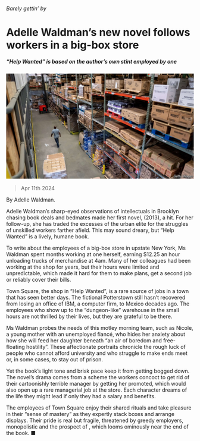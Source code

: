 ###### Barely gettin’ by

# Adelle Waldman’s new novel follows workers in a big-box store 

##### “Help Wanted” is based on the author’s own stint employed by one 

![image](images/20240413_CUP502.jpg) 

> Apr 11th 2024 

By Adelle Waldman. 

Adelle Waldman’s sharp-eyed observations of intellectuals in Brooklyn chasing book deals and bedmates made her first novel,  (2013), a hit. For her follow-up, she has traded the excesses of the urban elite for the struggles of unskilled workers farther afield. This may sound dreary, but “Help Wanted” is a lively, humane book.

To write about the employees of a big-box store in upstate New York, Ms Waldman spent months working at one herself, earning $12.25 an hour unloading trucks of merchandise at 4am. Many of her colleagues had been working at the shop for years, but their hours were limited and unpredictable, which made it hard for them to make plans, get a second job or reliably cover their bills. 

Town Square, the shop in “Help Wanted”, is a rare source of jobs in a town that has seen better days. The fictional Potterstown still hasn’t recovered from losing an office of IBM, a computer firm, to Mexico decades ago. The employees who show up to the “dungeon-like” warehouse in the small hours are not thrilled by their lives, but they are grateful to be there. 

Ms Waldman probes the needs of this motley morning team, such as Nicole, a young mother with an unemployed fiancé, who hides her anxiety about how she will feed her daughter beneath “an air of boredom and free-floating hostility”. These affectionate portraits chronicle the rough luck of people who cannot afford university and who struggle to make ends meet or, in some cases, to stay out of prison. 

Yet the book’s light tone and brisk pace keep it from getting bogged down. The novel’s drama comes from a scheme the workers concoct to get rid of their cartoonishly terrible manager by getting her promoted, which would also open up a rare managerial job at the store. Each character dreams of the life they might lead if only they had a salary and benefits.

The employees of Town Square enjoy their shared rituals and take pleasure in their “sense of mastery” as they expertly stack boxes and arrange displays. Their pride is real but fragile, threatened by greedy employers, monopolistic  and the prospect of , which looms ominously near the end of the book. ■



